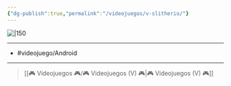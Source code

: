 ```yaml
---
{"dg-publish":true,"permalink":"/videojuegos/v-slitherio/"}
---
```



![|150](https://images.igdb.com/igdb/image/upload/t_cover_big/co2rbu.jpg)

---

- #videojuego/Android 

---

> [[🎮 Videojuegos 🎮/🎮 Videojuegos (V) 🎮\|🎮 Videojuegos (V) 🎮]]